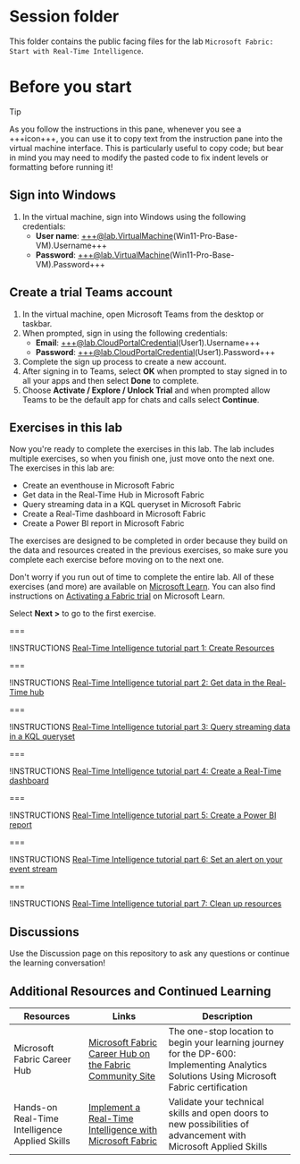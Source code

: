# Session folder

This folder contains the public facing files for the lab `Microsoft Fabric: Start with Real-Time Intelligence`.

# Before you start

> [!TIP]
> As you follow the instructions in this pane, whenever you see a +++icon+++, you can use it to copy text from the instruction pane into the virtual machine interface. This is particularly useful to copy code; but bear in mind you may need to modify the pasted code to fix indent levels or formatting before running it!

## Sign into Windows

1. In the virtual machine, sign into Windows using the following credentials:
   - **User name**: +++@lab.VirtualMachine(Win11-Pro-Base-VM).Username+++
   - **Password**: +++@lab.VirtualMachine(Win11-Pro-Base-VM).Password+++

## Create a trial Teams account

1. In the virtual machine, open Microsoft Teams from the desktop or taskbar.
2. When prompted, sign in using the following credentials:
   - **Email**: +++@lab.CloudPortalCredential(User1).Username+++
   - **Password**: +++@lab.CloudPortalCredential(User1).Password+++
3. Complete the sign up process to create a new account.
4. After signing in to Teams, select **OK** when prompted to stay signed in to all your apps and then select **Done** to complete.
5. Choose **Activate / Explore / Unlock Trial** and when prompted allow Teams to be the default app for chats and calls select **Continue**.

## Exercises in this lab

Now you're ready to complete the exercises in this lab. The lab includes multiple exercises, so when you finish one, just move onto the next one. The exercises in this lab are:

- Create an eventhouse in Microsoft Fabric
- Get data in the Real-Time Hub in Microsoft Fabric
- Query streaming data in a KQL queryset in Microsoft Fabric
- Create a Real-Time dashboard in Microsoft Fabric
- Create a Power BI report in Microsoft Fabric

The exercises are designed to be completed in order because they build on the data and resources created in the previous exercises, so make sure you complete each exercise before moving on to the next one.

Don't worry if you run out of time to complete the entire lab. All of these exercises (and more) are available on [Microsoft Learn](https://learn.microsoft.com/fabric/real-time-intelligence/tutorial-introduction). You can also find instructions on [Activating a Fabric trial](https://learn.microsoft.com/en-us/fabric/get-started/fabric-trial) on Microsoft Learn.

Select **Next >** to go to the first exercise.

===

!INSTRUCTIONS [Real-Time Intelligence tutorial part 1: Create Resources](https://raw.githubusercontent.com/microsoft/aitour-get-started-with-fabric/main/lab/tutorial-1-resources.md)

===

!INSTRUCTIONS [Real-Time Intelligence tutorial part 2: Get data in the Real-Time hub](https://raw.githubusercontent.com/microsoft/aitour-get-started-with-fabric/main/lab/tutorial-2-get-real-time-events.md)

===

!INSTRUCTIONS [Real-Time Intelligence tutorial part 3: Query streaming data in a KQL queryset](https://raw.githubusercontent.com/microsoft/aitour-get-started-with-fabric/main/lab/tutorial-3-query-data.md)

===

!INSTRUCTIONS [Real-Time Intelligence tutorial part 4: Create a Real-Time dashboard](https://raw.githubusercontent.com/microsoft/aitour-get-started-with-fabric/main/lab/tutorial-4-create-dashboard.md)

===

!INSTRUCTIONS [Real-Time Intelligence tutorial part 5: Create a Power BI report](https://raw.githubusercontent.com/microsoft/aitour-get-started-with-fabric/main/lab/tutorial-5-power-bi-report.md)

===

!INSTRUCTIONS [Real-Time Intelligence tutorial part 6: Set an alert on your event stream](https://raw.githubusercontent.com/microsoft/aitour-get-started-with-fabric/main/lab/tutorial-6-set-alert.md)

===

!INSTRUCTIONS [Real-Time Intelligence tutorial part 7: Clean up resources](https://raw.githubusercontent.com/microsoft/aitour-get-started-with-fabric/main/lab/tutorial-7-clean-up-resources.md)

## Discussions

Use the Discussion page on this repository to ask any questions or continue the learning conversation!

## Additional Resources and Continued Learning

| Resources                                      | Links                                                                                                                                                                                       | Description                                                                                                                                |
| ---------------------------------------------- | ------------------------------------------------------------------------------------------------------------------------------------------------------------------------------------------- | ------------------------------------------------------------------------------------------------------------------------------------------ |
| Microsoft Fabric Career Hub                    | [Microsoft Fabric Career Hub on the Fabric Community Site](https://aka.ms/FabricCareerHub?ocid=fabric24_careerhub_blog_cxa)                                                                 | The one-stop location to begin your learning journey for the DP-600: Implementing Analytics Solutions Using Microsoft Fabric certification |
| Hands-on Real-Time Intelligence Applied Skills | [Implement a Real-Time Intelligence with Microsoft Fabric](https://learn.microsoft.com/en-us/credentials/applied-skills/implement-a-real-time-intelligence-solution-with-microsoft-fabric/) | Validate your technical skills and open doors to new possibilities of advancement with Microsoft Applied Skills                            |
